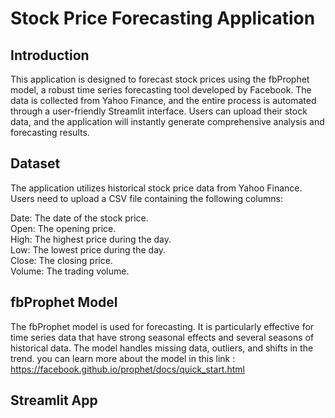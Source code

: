 # Stock Price Forecasting Application

## Introduction
This application is designed to forecast stock prices using the fbProphet model, a robust time series forecasting tool developed by Facebook. The data is collected from Yahoo Finance, and the entire process is automated through a user-friendly Streamlit interface. Users can upload their stock data, and the application will instantly generate comprehensive analysis and forecasting results.

## Dataset
The application utilizes historical stock price data from Yahoo Finance. Users need to upload a CSV file containing the following columns:

Date: The date of the stock price. <br>
Open: The opening price. <br>
High: The highest price during the day. <br>
Low: The lowest price during the day. <br>
Close: The closing price. <br>
Volume: The trading volume. <br>

## fbProphet Model
The fbProphet model is used for forecasting. It is particularly effective for time series data that have strong seasonal effects and several seasons of historical data. The model handles missing data, outliers, and shifts in the trend. you can learn more about the model in this link : https://facebook.github.io/prophet/docs/quick_start.html <br>

## Streamlit App

